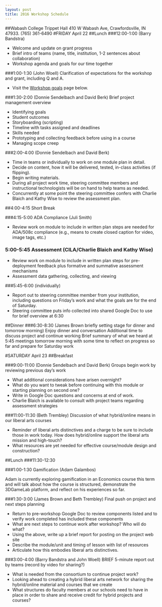 ```yaml
---
layout: post
title: 2016 Workshop Schedule
---
```

##Wabash College Trippet Hall
410 W Wabash Ave, Crawfordsville, IN 47933. (765) 361-6490
#FRIDAY April 22
##Lunch
###12:00-1:00 (Barry Bandstra)
- Welcome and update on grant progress
- Brief intro of teams (name, title, institution, 1-2 sentences about collaboration)
- Workshop agenda and goals for our time together

###1:00-1:30 (John Woell)
Clarification of expectations for the workshop and grant, including Q and A. 

- Visit the [Workshop goals](http://hybridliberalarts.org/2016/04/05/workshop-goals/) page below.

###1:30-2:00 (Donnie Sendelbach and David Berk)
Brief project management overview

- Identifying goals
- Student outcomes
- Storyboarding (scripting)
- Timeline with tasks assigned and deadlines
- Skills needed
- Prototyping and collecting feedback before using in a course
- Managing scope creep

###2:00-4:00 (Donnie Sendelbach and David Berk)
- Time in teams or individually to work on one module plan in detail. 
- Decide on content, how it will be delivered, tested, in-class activities (if flipping). 
- Begin writing materials.
- During all project work time, steering committee members and instructional technologists will be on hand to help teams as needed.
- Concurrently at some point the steering committee confers with Charlie Blaich and Kathy Wise to review the assessment plan.

##4:00-4:15 Short Break

###4:15-5:00 ADA Compliance (Juli Smith)
- Review work on module to include in written plan steps are needed for ADA/508c compliance (e.g., means to create closed caption for video, image tags, etc.)

### 5:00-5:45 Assessment (CILA/Charlie Blaich and Kathy Wise)
- Review work on module to include in written plan steps for pre-deployment feedback plus formative and summative assessment mechanisms
- Assessment data gathering, collecting, and viewing

###5:45-6:00 (individually)
- Report out to steering committee member from your institution, including questions on Friday’s work and what the goals are for the end of Saturday.
- Steering committee puts info collected into shared Google Doc to use for brief overview at 6:30

##Dinner
###6:30-8:30 (James Brown briefly setting stage for dinner and tomorrow morning)
Enjoy dinner and conversation
Additional time to discuss project and continue working
Brief summary of what we heard at 5:45 meetings tomorrow morning with some time to reflect on progress so far and prepare for Saturday work


#SATURDAY April 23
##Breakfast

###9:00-11:00 (Donnie Sendelbach and David Berk)
Groups begin work by reviewing previous day’s work

- What additional considerations have arisen overnight? 
- What do you want to tweak before continuing with this module or starting planning on second one?
- Write in Google Doc questions and concerns at end of work.
- Charlie Blaich is available to consult with project teams regarding assessment strategies

###11:00-11:30 (Beth Trembley)
Discussion of what hybrid/online means in our liberal arts courses

- Reminder of liberal arts distinctives and a charge to be sure to include those in work today. How does hybrid/online support the liberal arts mission and high-touch?
- What resources are yet needed for effective course/module design and construction?

##Lunch
###11:30-12:30

###1:00-1:30 Gamification (Adam Galambos)

Adam is currently exploring gamification in an Economics course this term and will talk about how the course is structured, demonstrate the 3DGameLab platform, and reflect on his experiences so far.

###1:30-3:00 (James Brown and Beth Trembley)
Final push on project and next steps planning

 - Return to pre-workshop Google Doc to review components listed and to verify work completed has included these components 
 - What are next steps to continue work after workshop? Who will do what?
 - Using the above, write up a brief report for posting on the project web site
 - Describe the module/unit and timing of lesson with list of resources 
 - Articulate how this embodies liberal arts distinctives.

###3:00-4:00 (Barry Bandstra and John Woell)
BRIEF 5-minute report out by teams (record by video for sharing?)

 - What is needed from the consortium to continue project work?
 - Looking ahead to creating a hybrid liberal arts network for sharing the hybrid/online material and courses that we create
 - What structures do faculty members at our schools need to have in place in order to share and receive credit for hybrid projects and courses?

